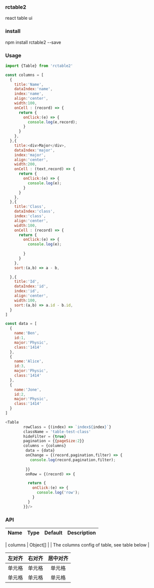 ### rctable2
react table ui


### install 
npm install rctable2 --save

### Usage

```javascript
import {Table} from 'rctable2'

const columns = [
  {
    title:'Name',
    dataIndex:'name',
    index:'name',
    align:'center',
    width:100,
    onCell : (record) => {
      return {
        onClick:(e) => {
          console.log(e,record);
        }
      }
    },
  },{
    title:<div>Major</div>,
    dataIndex:'major',
    index:'major',
    align:'center',
    width:200,
    onCell : (text,record) => {
      return {
        onClick:(e) => {
          console.log(e);
        }
      }
    },
  },{
    title:'Class',
    dataIndex:'class',
    index:'class',
    align:'center',
    width:100,
    onCell : (record) => {
      return {
        onClick:(e) => {
          console.log(e);
          
        }
      }
    },
    sort:(a,b) => a - b,

  },{
    title:'Id',
    dataIndex:'id',
    index:'id',
    align:'center',
    width:100,
    sort:(a,b) => a.id - b.id,
  }
]

const data = [
  {
    name:'Ben',
    id:1,
    major:'Physic',
    class:'1414'
  },
  {
    name:'Alice',
    id:3,
    major:'Physic',
    class:'1414'
  },
  {
    name:'Jone',
    id:2,
    major:'Physic',
    class:'1414'
  }
]

<Table 
        rowClass = {(index) => `index${index}`}
        className = 'table-test-class'
        hideFilter = {true}
        pagination = {{pageSize:2}}
        columns = {columns}
         data = {data} 
         onChange = {(record,pagination,filter) => {
           console.log(record,pagination,filter);
           
         }}
         onRow = {(record) => {

          return {
            onClick:(e) => {
              console.log('row');
            }
          }
        }}/>
```

### API

| Name | Type | Default | Description |
| - | :-: | :-: | -: |

| columns | 	Object[] | | The columns config of table, see table below |


| 左对齐 | 右对齐 | 居中对齐 |
| :-----| ----: | :----: |
| 单元格 | 单元格 | 单元格 |
| 单元格 | 单元格 | 单元格 |
